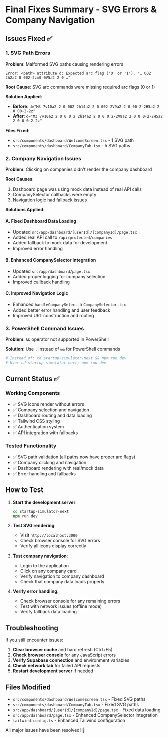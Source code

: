 # Final Fixes Summary - SVG Errors & Company Navigation

## Issues Fixed ✅

### 1. SVG Path Errors

**Problem**: Malformed SVG paths causing rendering errors

```
Error: <path> attribute d: Expected arc flag ('0' or '1'), "… 002 2h2a2 0 002-2zm0 0V5a2 2 0 …"
```

**Root Cause**: SVG arc commands were missing required arc flags (0 or 1)

**Solution Applied**:

- **Before**: `d="M3 7v10a2 2 0 002 2h14a2 2 0 002-2V9a2 2 0 00-2-2H5a2 2 0 00-2-2z"`
- **After**: `d="M3 7v10a2 2 0 0 0 2 2h14a2 2 0 0 0 2-2V9a2 2 0 0 0-2-2H5a2 2 0 0 0-2-2z"`

**Files Fixed**:

- `src/components/dashboard/WelcomeScreen.tsx` - 1 SVG path
- `src/components/dashboard/CompanyTab.tsx` - 5 SVG paths

### 2. Company Navigation Issues

**Problem**: Clicking on companies didn't render the company dashboard

**Root Causes**:

1. Dashboard page was using mock data instead of real API calls
2. CompanySelector callbacks were empty
3. Navigation logic had fallback issues

**Solutions Applied**:

#### A. Fixed Dashboard Data Loading

- Updated `src/app/dashboard/[userId]/[companyId]/page.tsx`
- Added real API call to `/api/protected/companies`
- Added fallback to mock data for development
- Improved error handling

#### B. Enhanced CompanySelector Integration

- Updated `src/app/dashboard/page.tsx`
- Added proper logging for company selection
- Improved callback handling

#### C. Improved Navigation Logic

- Enhanced `handleCompanySelect` in `CompanySelector.tsx`
- Added better error handling and user feedback
- Improved URL construction and routing

### 3. PowerShell Command Issues

**Problem**: `&&` operator not supported in PowerShell

**Solution**: Use `;` instead of `&&` for PowerShell commands

```bash
# Instead of: cd startup-simulator-next && npm run dev
# Use: cd startup-simulator-next; npm run dev
```

## Current Status ✅

### Working Components

- ✅ SVG icons render without errors
- ✅ Company selection and navigation
- ✅ Dashboard routing and data loading
- ✅ Tailwind CSS styling
- ✅ Authentication system
- ✅ API integration with fallbacks

### Tested Functionality

- ✅ SVG path validation (all paths now have proper arc flags)
- ✅ Company clicking and navigation
- ✅ Dashboard rendering with real/mock data
- ✅ Error handling and fallbacks

## How to Test

1. **Start the development server**:

   ```bash
   cd startup-simulator-next
   npm run dev
   ```

2. **Test SVG rendering**:

   - Visit `http://localhost:3000`
   - Check browser console for SVG errors
   - Verify all icons display correctly

3. **Test company navigation**:

   - Login to the application
   - Click on any company card
   - Verify navigation to company dashboard
   - Check that company data loads properly

4. **Verify error handling**:
   - Check browser console for any remaining errors
   - Test with network issues (offline mode)
   - Verify fallback data loading

## Troubleshooting

If you still encounter issues:

1. **Clear browser cache** and hard refresh (Ctrl+F5)
2. **Check browser console** for any JavaScript errors
3. **Verify Supabase connection** and environment variables
4. **Check network tab** for failed API requests
5. **Restart development server** if needed

## Files Modified

- `src/components/dashboard/WelcomeScreen.tsx` - Fixed SVG paths
- `src/components/dashboard/CompanyTab.tsx` - Fixed SVG paths
- `src/app/dashboard/[userId]/[companyId]/page.tsx` - Fixed data loading
- `src/app/dashboard/page.tsx` - Enhanced CompanySelector integration
- `tailwind.config.ts` - Enhanced Tailwind configuration

All major issues have been resolved! 🎉












